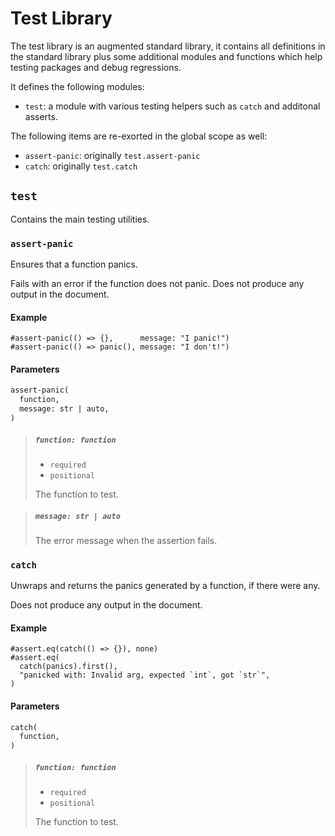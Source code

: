 # Test Library
The test library is an augmented standard library, it contains all definitions in the standard library plus some additional modules and functions which help testing packages and debug regressions.

It defines the following modules:
- `test`: a module with various testing helpers such as `catch` and additonal asserts.

The following items are re-exorted in the global scope as well:
- `assert-panic`: originally `test.assert-panic`
- `catch`: originally `test.catch`

## `test`
Contains the main testing utilities.

### `assert-panic`
Ensures that a function panics.

Fails with an error if the function does not panic. Does not produce any output in the document.

#### Example
```typst
#assert-panic(() => {},      message: "I panic!")
#assert-panic(() => panic(), message: "I don't!")
```

#### Parameters
```txt
assert-panic(
  function,
  message: str | auto,
)
```

> ##### `function: function`
> - `required`
> - `positional`
>
> The function to test.

> ##### `message: str | auto`
>
> The error message when the assertion fails.

### `catch`
Unwraps and returns the panics generated by a function, if there were any.

Does not produce any output in the document.

#### Example
```typst
#assert.eq(catch(() => {}), none)
#assert.eq(
  catch(panics).first(),
  "panicked with: Invalid arg, expected `int`, got `str`",
)
```

#### Parameters
```txt
catch(
  function,
)
```

> ##### `function: function`
> - `required`
> - `positional`
>
> The function to test.
